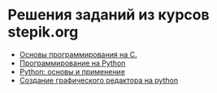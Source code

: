# Решения заданий из курсов stepik.org

* [Основы программирования на C. ](https://stepik.org/course/3078/syllabus)
* [Программирование на Python](https://stepik.org/course/67/syllabus)
* [Python: основы и применение](https://stepik.org/course/512/syllabus)
* [Создание графического редактора на python](https://stepik.org/course/71443/syllabus)
